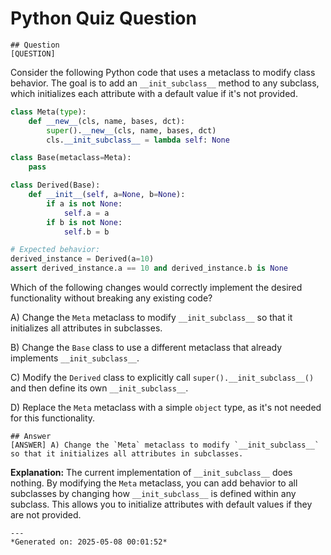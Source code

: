# Python Quiz Question
    
    ## Question
    [QUESTION]  
Consider the following Python code that uses a metaclass to modify class behavior. The goal is to add an `__init_subclass__` method to any subclass, which initializes each attribute with a default value if it's not provided.

```python
class Meta(type):
    def __new__(cls, name, bases, dct):
        super().__new__(cls, name, bases, dct)
        cls.__init_subclass__ = lambda self: None

class Base(metaclass=Meta):
    pass

class Derived(Base):
    def __init__(self, a=None, b=None):
        if a is not None:
            self.a = a
        if b is not None:
            self.b = b

# Expected behavior:
derived_instance = Derived(a=10)
assert derived_instance.a == 10 and derived_instance.b is None
```

Which of the following changes would correctly implement the desired functionality without breaking any existing code?

A) Change the `Meta` metaclass to modify `__init_subclass__` so that it initializes all attributes in subclasses.

B) Change the `Base` class to use a different metaclass that already implements `__init_subclass__`.

C) Modify the `Derived` class to explicitly call `super().__init_subclass__()` and then define its own `__init_subclass__`.

D) Replace the `Meta` metaclass with a simple `object` type, as it's not needed for this functionality.
    
    ## Answer
    [ANSWER] A) Change the `Meta` metaclass to modify `__init_subclass__` so that it initializes all attributes in subclasses.  
**Explanation:** The current implementation of `__init_subclass__` does nothing. By modifying the `Meta` metaclass, you can add behavior to all subclasses by changing how `__init_subclass__` is defined within any subclass. This allows you to initialize attributes with default values if they are not provided.
    
    ---
    *Generated on: 2025-05-08 00:01:52*
    